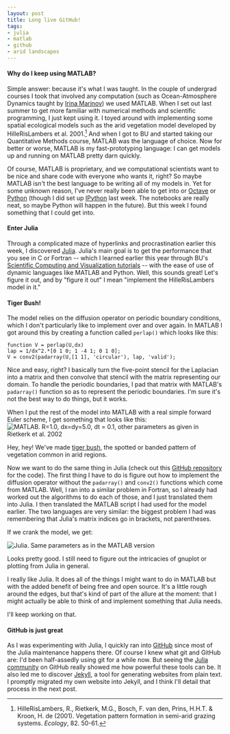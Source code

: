 ```yaml
---
layout: post
title: Long live GitHub!
tags:
- julia
- matlab
- github
- arid landscapes
---
```

#### Why do I keep using MATLAB? ####

Simple answer: because it's what I was taught. In the couple of undergrad courses I took that involved any computation (such as Ocean-Atmosphere Dynamics taught by [Irina Marinov](http://www.sas.upenn.edu/earth/marinov.html)) we used MATLAB. When I set out last summer to get more familiar with numerical methods and scientific programming, I just kept using it. I toyed around with implementing some spatial ecological models such as the arid vegetation model developed by HilleRisLambers et al. 2001.[^2] And when I got to BU and started taking our Quantitative Methods course, MATLAB was the language of choice. Now for better or worse, MATLAB is my fast-prototyping language: I can get models up and running on MATLAB pretty darn quickly.

Of course, MATLAB is proprietary, and we computational scientists want to be nice and share code with everyone who wants it, right? So maybe MATLAB isn't the best language to be writing all of my models in. Yet for some unknown reason, I've never really been able to get into or [Octave](http://www.gnu.org/software/octave/index.html) or [Python](http://www.numpy.org) (though I did set up [IPython](http://ipython.org) last week. The notebooks are really neat, so maybe Python will happen in the future). But this week I found something that I could get into.

#### Enter Julia ####

Through a complicated maze of hyperlinks and procrastination earlier this week, I discovered [Julia](http://julialang.org). Julia's main goal is to get the performance that you see in C or Fortran -- which I learned earlier this year through BU's [Scientific Computing and Visualization tutorials](http://www.bu.edu/tech/about/training/classroom/scv-tutorials/) -- with the ease of use of dynamic languages like MATLAB and Python. Well, this sounds great! Let's figure it out, and by "figure it out" I mean "implement the HilleRisLambers model in it."

#### Tiger Bush! ####

The model relies on the diffusion operator on periodic boundary conditions, which I don't particularly like to implement over and over again. In MATLAB I got around this by creating a function called `perlap()` which looks like this:

	function V = perlap(U,dx)
	lap = 1/dx^2.*[0 1 0; 1 -4 1; 0 1 0];
	V = conv2(padarray(U,[1 1], 'circular'), lap, 'valid');

	
Nice and easy, right? I basically turn the five-point stencil for the Laplacian into a matrix and then convolve that stencil with the matrix representing our domain. To handle the periodic boundaries, I pad that matrix with MATLAB's `padarray()` function so as to represent the periodic boundaries. I'm sure it's not the best way to do things, but it works.

When I put the rest of the model into MATLAB with a real simple forward Euler scheme, I get something that looks like this:
![MATLAB. R=1.0, dx=dy=5.0, dt = 0.1, other parameters as given in Rietkerk et al. 2002]({{site.url}}/images/matlab.png)

Hey, hey! We've made [tiger bush](http://en.wikipedia.org/wiki/Tiger_bush), the spotted or banded pattern of vegetation common in arid regions.

Now we want to do the same thing in Julia (check out this [GitHub repository](https://github.com/wkearn/hillerislambers) for the code). The first thing I have to do is figure out how to implement the diffusion operator without the `padarray()` and `conv2()` functions which come from MATLAB. Well, I ran into a similar problem in Fortran, so I already had worked out the algorithms to do each of those, and I just translated them into Julia. I then translated the MATLAB script I had used for the model earlier. The two languages are very similar: the biggest problem I had was remembering that Julia's matrix indices go in brackets, not parentheses.

If we crank the model, we get:

![Julia. Same parameters as in the MATLAB version]({{site.url}}/images/julia.png)

Looks pretty good. I still need to figure out the intricacies of gnuplot or plotting from Julia in general.

I really like Julia. It does all of the things I might want to do in MATLAB but with the added benefit of being free and open source. It's a little rough around the edges, but that's kind of part of the allure at the moment: that I might actually be able to think of and implement something that Julia needs.

I'll keep working on that.

#### GitHub is just great ####

As I was experimenting with Julia, I quickly ran into [GitHub](http://www.github.com) since most of the Julia maintenance happens there. Of course I knew what git and GitHub are: I'd been half-assedly using git for a while now. But seeing the [Julia community](https://github.com/JuliaLang) on GitHub really showed me how powerful these tools can be. It also led me to discover [Jekyll](http://jekyllrb.com), a tool for generating websites from plain text. I promptly migrated my own website into Jekyll, and I think I'll detail that process in the next post.

[^2]: HilleRisLambers, R., Rietkerk, M.G., Bosch, F. van den, Prins, H.H.T. & Kroon, H. de (2001). Vegetation pattern formation in semi-arid grazing systems. *Ecology*, 82. 50-61. 
